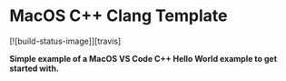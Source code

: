 # MacOS C++ Clang Template

[![build-status-image]][travis]

**Simple example of a MacOS VS Code C++ Hello World example to get started with.**


